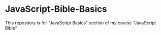  # JavaScript-Bible-Basics
This repository is for "JavaScript Basics" section of my course "JavaScript Bible"
